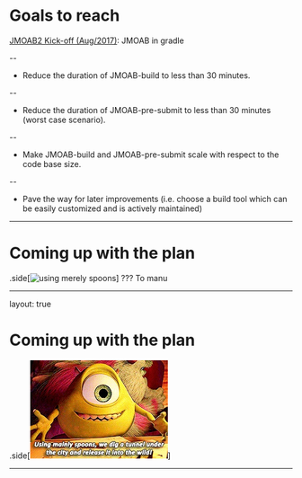 # Goals to reach

[JMOAB2 Kick-off (Aug/2017)](https://confluence.criteois.com/display/RP/Kick-off%3A+Towards+an+Efficient+JMOAB): JMOAB in gradle

--
 * Reduce the duration of JMOAB-build to less than 30 minutes.

--
 * Reduce the duration of JMOAB-pre-submit to less than 30 minutes (worst case scenario).

--
 * Make JMOAB-build and JMOAB-pre-submit scale with respect to the code base size.

--
 * Pave the way for later improvements (i.e. choose a build tool which can be easily customized and is actively maintained)

---
# Coming up with the plan
.side[![using merely spoons](https://media.giphy.com/media/Is5D12oVRKpMY/giphy.gif)]
???
To manu

---
layout: true
# Coming up with the plan
.side[![using merely spoons](imgs/mike.jpg)]


---
